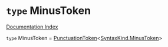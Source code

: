 # `type` MinusToken

[Documentation Index](../README.md)

`type` MinusToken = [PunctuationToken](../interface.PunctuationToken/README.md)\<[SyntaxKind.MinusToken](../enum.SyntaxKind/README.md#minustoken--41)>